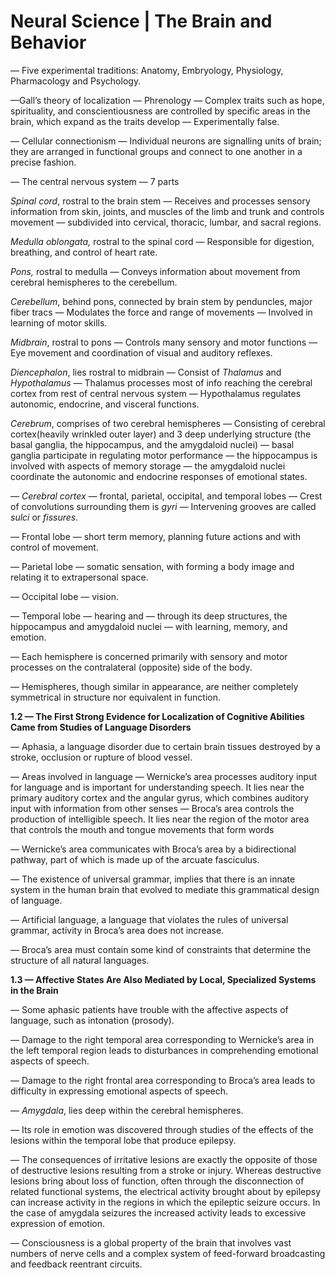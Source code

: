# Neural Science \| The Brain and Behavior

— Five experimental traditions: Anatomy, Embryology, Physiology, Pharmacology and Psychology.

—Gall’s theory of localization — Phrenology — Complex traits such as hope, spirituality, and conscientiousness are controlled by specific areas in the brain, which expand as the traits develop — Experimentally false.

— Cellular connectionism — Individual neurons are signalling units of brain; they are arranged in functional groups and connect to one another in a precise fashion.

— The central nervous system — 7 parts

_Spinal cord_, rostral to the brain stem — Receives and processes sensory information from skin, joints, and muscles of the limb and trunk and controls movement — subdivided into cervical, thoracic, lumbar, and sacral regions.

_Medulla oblongata,_ rostral to the spinal cord — Responsible for digestion, breathing, and control of heart rate.

_Pons,_ rostral to medulla — Conveys information about movement from cerebral hemispheres to the cerebellum.

_Cerebellum_, behind pons, connected by brain stem by penduncles, major fiber tracs — Modulates the force and range of movements — Involved in learning of motor skills.

_Midbrain_, rostral to pons — Controls many sensory and motor functions — Eye movement and coordination of visual and auditory reflexes.

_Diencephalon_, lies rostral to midbrain — Consist of _Thalamus_ and _Hypothalamus_ — Thalamus processes most of info reaching the cerebral cortex from rest of central nervous system — Hypothalamus regulates autonomic, endocrine, and visceral functions.

_Cerebrum_, comprises of two cerebral hemispheres — Consisting of cerebral cortex\(heavily wrinkled outer layer\) and 3 deep underlying structure \(the basal ganglia, the hippocampus, and the amygdaloid nuclei\) — basal ganglia participate in regulating motor performance — the hippocampus is involved with aspects of memory storage — the amygdaloid nuclei coordinate the autonomic and endocrine responses of emotional states.

— _Cerebral cortex —_ frontal, parietal, occipital, and temporal lobes — Crest of convolutions surrounding them is _gyri_ — Intervening grooves are called _sulci_ or _fissures._

— Frontal lobe — short term memory, planning future actions and with control of movement.

— Parietal lobe — somatic sensation, with forming a body image and relating it to extrapersonal space.

— Occipital lobe — vision.

— Temporal lobe — hearing and — through its deep structures, the hippocampus and amygdaloid nuclei — with learning, memory, and emotion.

— Each hemisphere is concerned primarily with sensory and motor processes on the contralateral \(opposite\) side of the body.

— Hemispheres, though similar in appearance, are neither completely symmetrical in structure nor equivalent in function.

**1.2 — The First Strong Evidence for Localization of Cognitive Abilities Came from Studies of Language Disorders**

— Aphasia, a language disorder due to certain brain tissues destroyed by a stroke, occlusion or rupture of blood vessel.

— Areas involved in language — Wernicke’s area processes auditory input for language and is important for understanding speech. It lies near the primary auditory cortex and the angular gyrus, which combines auditory input with information from other senses — Broca’s area controls the production of intelligible speech. It lies near the region of the motor area that controls the mouth and tongue movements that form words

— Wernicke’s area communicates with Broca’s area by a bidirectional pathway, part of which is made up of the arcuate fasciculus.

— The existence of universal grammar, implies that there is an innate system in the human brain that evolved to mediate this grammatical design of language.

— Artificial language, a language that violates the rules of universal grammar, activity in Broca’s area does not increase.

— Broca’s area must contain some kind of constraints that determine the structure of all natural languages.

**1.3 — Affective States Are Also Mediated by Local, Specialized Systems in the Brain**

— Some aphasic patients have trouble with the affective aspects of language, such as intonation \(prosody\).

— Damage to the right temporal area corresponding to Wernicke’s area in the left temporal region leads to disturbances in comprehending emotional aspects of speech.

— Damage to the right frontal area corresponding to Broca’s area leads to difficulty in expressing emotional aspects of speech.

— _Amygdala_, lies deep within the cerebral hemispheres.

— Its role in emotion was discovered through studies of the effects of the lesions within the temporal lobe that produce epilepsy.

— The consequences of irritative lesions are exactly the opposite of those of destructive lesions resulting from a stroke or injury. Whereas destructive lesions bring about loss of function, often through the disconnection of related functional systems, the electrical activity brought about by epilepsy can increase activity in the regions in which the epileptic seizure occurs. In the case of amygdala seizures the increased activity leads to excessive expression of emotion.

— Consciousness is a global property of the brain that involves vast numbers of nerve cells and a complex system of feed-forward broadcasting and feedback reentrant circuits.

